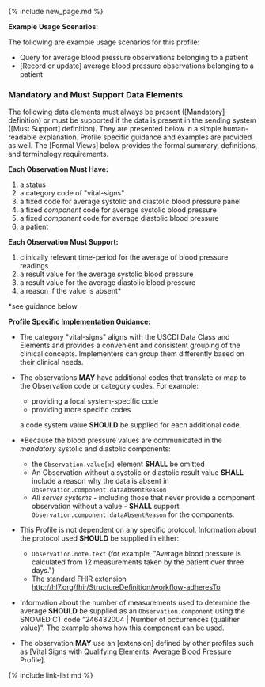 {% include new_page.md %}

**Example Usage Scenarios:**

The following are example usage scenarios for this profile:

- Query for average blood pressure observations belonging to a patient
- [Record or update] average blood pressure observations belonging to a patient

### Mandatory and Must Support Data Elements

<div class="bg-success" markdown="1">
The following data elements must always be present ([Mandatory] definition) or must be supported if the data is present in the sending system ([Must Support] definition). They are presented below in a simple human-readable explanation. Profile specific guidance and examples are provided as well. The [Formal Views] below provides the formal summary, definitions, and terminology requirements.
</div><!-- new-content -->

**Each Observation Must Have:**

1. <span class="bg-success" markdown="1">a status</span><!-- new-content -->
2. a category code of "vital-signs"
3. <span class= "bg-success" markdown= "1">a fixed code for average systolic and diastolic blood pressure panel</span><!-- new-content -->
4. a fixed *component* code for average systolic blood pressure
5. a fixed *component* code for average diastolic blood pressure
6. <span class="bg-success" markdown="1">a patient</span><!-- new-content -->

**Each Observation Must Support:**

1.  <span class="bg-success" markdown="1">clinically relevant time-period for the average of blood pressure readings</span><!-- new-content -->
2. a result value for the average systolic blood pressure
3. a result value for the average diastolic blood pressure
4.  <span class="bg-success" markdown="1">a reason if the value is absent*</span><!-- new-content -->
  
*see guidance below

**Profile Specific Implementation Guidance:**

- <span class= "bg-success" markdown= "1">The category "vital-signs" aligns with the USCDI Data Class and Elements and provides a convenient and consistent grouping of the clinical concepts. Implementers can group them differently based on their clinical needs.</span><!-- new-content -->
- The observations **MAY** have additional codes that translate or map to the Observation code or category codes. For example:
   -  providing a local system-specific code
   -  <span class="bg-success" markdown="1">providing more specific codes</span><!-- new-content -->

  a code system value **SHOULD** be supplied for each additional code.
- \*Because the blood pressure values are communicated in the *mandatory* systolic and diastolic components:
  - <span class="bg-success" markdown="1">the `Observation.value[x]` element **SHALL** be omitted</span><!-- new-content -->
  - An Observation without a systolic or diastolic result value **SHALL** include a reason why the data is absent in `Observation.component.dataAbsentReason`
  - *All server systems* - including those that never provide a component observation without a value - **SHALL** support `Observation.component.dataAbsentReason` for the components.
- <span class="bg-success" markdown="1">This Profile is not dependent on any specific protocol. Information about the protocol used **SHOULD** be supplied in either</span><!-- new-content -->:
  - <span class= "bg-success" markdown= "1">`Observation.note.text` (for example, "Average blood pressure is calculated from 12 measurements taken by the patient over three days.")</span><!-- new-content -->
  - <span class="bg-success" markdown="1">The standard FHIR extension <http://hl7.org/fhir/StructureDefinition/workflow-adheresTo></span><!-- new-content -->
- <span class= "bg-success" markdown= "1">Information about the number of measurements used to determine the average **SHOULD** be supplied as an `Observation.component` using the SNOMED CT code "246432004 | Number of occurrences (qualifier value)". The example shows how this component can be used.</span><!-- new-content -->
- The observation **MAY** use an [extension] defined by other profiles such as [Vital Signs with Qualifying Elements: Average Blood Pressure Profile].

{% include link-list.md %}
